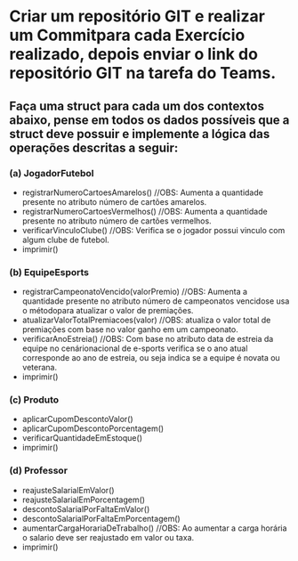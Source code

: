 # Criar um repositório GIT e realizar um Commitpara cada Exercício realizado, depois enviar o link do repositório GIT na tarefa do Teams.

## Faça uma struct para cada um dos contextos abaixo, pense em todos os dados possíveis que a struct deve possuir e implemente a lógica das operações descritas a seguir:

### (a) JogadorFutebol
- registrarNumeroCartoesAmarelos() //OBS: Aumenta a  quantidade presente no atributo número de cartões amarelos.
- registrarNumeroCartoesVermelhos() //OBS: Aumenta a  quantidade presente no atributo número de cartões vermelhos.
- verificarVinculoClube() //OBS: Verifica se o jogador possui vinculo com algum clube de futebol.
- imprimir()

### (b) EquipeEsports
- registrarCampeonatoVencido(valorPremio) //OBS: Aumenta a quantidade presente no atributo número de campeonatos vencidose usa o métodopara atualizar o valor de premiações.
- atualizarValorTotalPremiacoes(valor) //OBS: atualiza  o  valor  total de premiações com base no valor ganho em um campeonato.
- verificarAnoEstreia() //OBS: Com  base  no  atributo  data  de  estreia da  equipe  no cenárionacional  de  e-sports  verifica  se  o  ano  atual corresponde ao ano de estreia, ou seja indica se a equipe é novata ou veterana.
- imprimir()

### (c) Produto
- aplicarCupomDescontoValor()
- aplicarCupomDescontoPorcentagem()
- verificarQuantidadeEmEstoque()
- imprimir()

### (d) Professor
- reajusteSalarialEmValor()
- reajusteSalarialEmPorcentagem()
- descontoSalarialPorFaltaEmValor()
- descontoSalarialPorFaltaEmPorcentagem()
- aumentarCargaHorariaDeTrabalho() //OBS: Ao  aumentar  a  carga horária o salario deve ser reajustado em valor ou taxa.
- imprimir()
